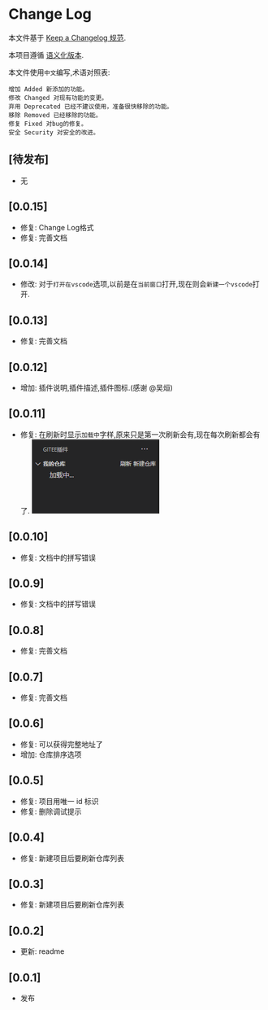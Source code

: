 # Change Log

本文件基于 [Keep a Changelog 规范](https://keepachangelog.com/zh-CN/1.0.0/).

本项目遵循 [语义化版本](https://semver.org/lang/zh-CN/).

本文件使用`中文`编写,术语对照表:

```text
增加 Added 新添加的功能。
修改 Changed 对现有功能的变更。
弃用 Deprecated 已经不建议使用，准备很快移除的功能。
移除 Removed 已经移除的功能。
修复 Fixed 对bug的修复。
安全 Security 对安全的改进。
```

## [待发布]

- 无

## [0.0.15]

- 修复: Change Log格式
- 修复: 完善文档

## [0.0.14]

- 修改: 对于`打开在vscode`选项,以前是在`当前窗口`打开,现在则会`新建一个vscode`打开.

## [0.0.13]

- 修复: 完善文档

## [0.0.12]

- 增加: 插件说明,插件描述,插件图标.(感谢 @吴烜)

## [0.0.11]

- 修复: 在刷新时显示`加载中`字样,原来只是第一次刷新会有,现在每次刷新都会有了.
![QQ截图20200814105008](doc/QQ截图20200814105008.png)

## [0.0.10]

- 修复: 文档中的拼写错误

## [0.0.9]

- 修复: 文档中的拼写错误

## [0.0.8]

- 修复: 完善文档

## [0.0.7]

- 修复: 完善文档

## [0.0.6]

- 修复: 可以获得完整地址了
- 增加: 仓库排序选项

## [0.0.5]

- 修复: 项目用唯一 id 标识
- 修复: 删除调试提示

## [0.0.4]

- 修复: 新建项目后要刷新仓库列表

## [0.0.3]

- 修复: 新建项目后要刷新仓库列表

## [0.0.2]

- 更新: readme

## [0.0.1]

- 发布
